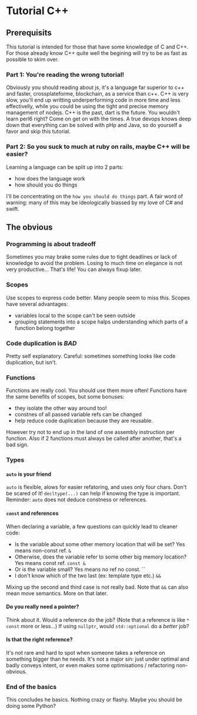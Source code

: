 # Tutorial C++

## Prerequisits

This tutorial is intended for those that have some knowledge of C and C++.
For those already know C++ quite well the begining will try to be as fast as possible to skim over.

### Part 1: You're reading the wrong tutorial!

Obviously you should reading about js, it's a language far superior to c++ and faster, crossplateforme, blockchain, as a service than c++.
C++ is very slow, you'll end up writting underperforming code in more time and less effectivelly, while you could be using the tight and precise memory management of nodejs. C++ is the past, dart is the future. You wouldn't learn perl6 right? Come on get on with the times. A true devops knows deep down that everything can be solved with pHp and Java, so do yourself a favor and skip this tutorial.

### Part 2: So you suck to much at ruby on rails, maybe C++ will be easier?

Learning a language can be split up into 2 parts:
- how does the language work
- how should you do things

I'll be concentrating on the `how you should do things` part.
A fair word of warning: many of this may be ideologically biassed by my love of C# and swift.

## The obvious

### Programming is about tradeoff

Sometimes you may brake some rules due to tight deadlines or lack of knowledge to avoid the problem.
Losing to much time on elegance is not very productive...
That's life! You can always fixup later.

### Scopes

Use scopes to express code better. Many people seem to miss this.
Scopes have several advantages:
- variables local to the scope can't be seen outside
- grouping statements into a scope halps understanding which parts of a function belong together

### Code duplication is *BAD*

Pretty self explanatory.
Careful: sometimes something looks like code duplication, but isn't.

### Functions

Functions are really cool. You should use them more often!
Functions have the same benefits of scopes, but some bonuses:
- they isolate the other way around too!
- constnes of all passed variable refs can be changed
- help reduce code duplication because they are reusable.

However try not to end up in the land of one assembly instruction per function.
Also if 2 functions must always be called after another, that's a bad sign.

### Types

#### `auto` is your friend

`auto` is flexible, alows for easier refatoring, and uses only four chars. Don't be scared of it!
`decltype(...)` can help if knowing the type is important.
Reminder: `auto` does not deduce constness or references.

#### `const` and references

When declaring a variable, a few questions can quickly lead to cleaner code:
- Is the variable about some other memory location that will be set? Yes means non-const ref. `&`
- Otherwise, does the variable refer to some other big memory location? Yes means const ref. `const &`
- Or is the variable small? Yes means no ref no const. ``
- I don't know which of the two last (ex: template type etc.) `&&`

Mixing up the second and third case is not really bad. Note that `&&` can also mean move semantics. More on that later.

#### Do you really need a pointer?

Think about it. Would a reference do the job? (Note that a reference is like `* const` more or less...)
If using `nullptr`, would `std::optional` do a *better* job?

#### Is that the right reference?

It's not rare and hard to spot when someone takes a reference on something bigger than he needs.
It's not a major sin: just under optimal and badly conveys intent, or even makes some optimisations / refactoring non-obvious.

### End of the basics

This concludes he basics. Nothing crazy or flashy. Maybe you should be doing some Python?

